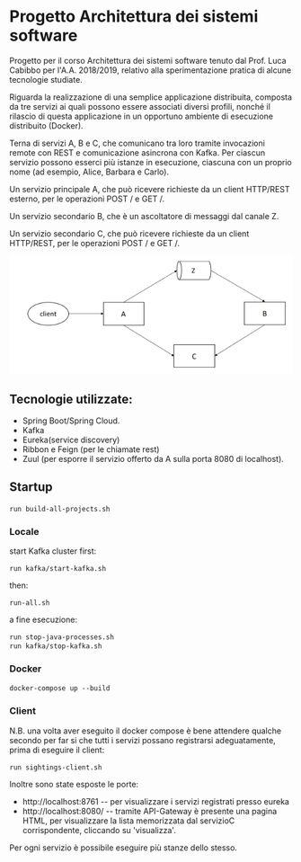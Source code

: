 # Progetto Architettura dei sistemi software

Progetto per il corso Architettura dei sistemi software tenuto dal Prof. Luca Cabibbo per l'A.A. 2018/2019, relativo alla sperimentazione pratica di alcune tecnologie studiate.

Riguarda la realizzazione di una semplice applicazione distribuita, composta da tre servizi ai quali possono essere associati diversi profili, nonché il rilascio di questa applicazione in un opportuno ambiente di esecuzione distribuito (Docker).

Terna di servizi A, B e C, che comunicano tra loro  tramite invocazioni remote con REST e 
comunicazione asincrona con Kafka. Per ciascun servizio possono esserci più istanze in esecuzione, 
ciascuna con un proprio nome (ad esempio, Alice, Barbara e Carlo). 

Un servizio principale A, che può ricevere richieste da un client HTTP/REST esterno, per le 
operazioni POST / e GET /.  

Un servizio secondario B, che è un ascoltatore di messaggi dal canale Z.

Un  servizio  secondario  C,  che  può  ricevere  richieste  da  un  client  HTTP/REST,  per  le 
operazioni POST / e GET /.  

![Alt text](arc.png)

## Tecnologie utilizzate:

 * Spring Boot/Spring Cloud.  
 * Kafka
 * Eureka(service  discovery)
 * Ribbon  e  Feign  (per le chiamate rest)
 * Zuul (per esporre il servizio offerto da A sulla porta 8080 di localhost).

## Startup

```
run build-all-projects.sh
```

### Locale

start Kafka cluster first:
```
run kafka/start-kafka.sh
```

then:
```
run-all.sh
```

a fine esecuzione:

```
run stop-java-processes.sh
run kafka/stop-kafka.sh
```

### Docker

```
docker-compose up --build
```

### Client

N.B. una volta aver eseguito il docker compose è bene attendere qualche secondo per far si che tutti i servizi possano registrarsi adeguatamente, prima di eseguire il client:

```
run sightings-client.sh
```

Inoltre sono state esposte le porte:
 * http://localhost:8761 -- per visualizzare i servizi registrati presso eureka
 * http://localhost:8080/ -- tramite API-Gateway è presente una pagina HTML, per visualizzare la lista memorizzata dal servizioC corrispondente, cliccando su 'visualizza'.

Per ogni servizio è possibile eseguire più stanze dello stesso.

